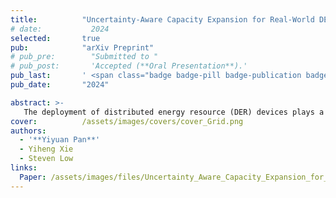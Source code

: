 ```yaml
---
title:          "Uncertainty-Aware Capacity Expansion for Real-World DER Deployment via End-to-End Network Integration"
# date:           2024
selected:       true
pub:            "arXiv Preprint"
# pub_pre:        "Submitted to "
# pub_post:       'Accepted (**Oral Presentation**).'
pub_last:       ' <span class="badge badge-pill badge-publication badge-success">Power Pitch</span>'
pub_date:       "2024"

abstract: >-
   The deployment of distributed energy resource (DER) devices plays a critical role in distribution grids, offering multiple value streams, including decarbonization, provision of ancillary services, non-wire alternatives, and enhanced grid flexibility. However, existing research on capacity expansion suffers from two major limitations that undermine the realistic accuracy of the proposed models: (i) the lack of modeling of three-phase unbalanced AC distribution networks, and (ii) the absence of explicit treatment of model uncertainty. To address these challenges, we develop a two-stage robust optimization model that incorporates a 3-phase unbalanced power flow model for solving the capacity expansion problem. Furthermore, we integrate a predictive neural network with the optimization model in an end-to-end training framework to handle uncertain variables with provable guarantees. Finally, we validate the proposed framework using real-world power grid data collected from our partner distribution system operators. The experimental results demonstrate that our hybrid framework, which combines the strengths of optimization models and neural networks, provides tractable decision-making support for DER deployments in real-world scenarios
cover:          /assets/images/covers/cover_Grid.png
authors:
  - '**Yiyuan Pan**'
  - Yiheng Xie
  - Steven Low
links:
  Paper: /assets/images/files/Uncertainty_Aware_Capacity_Expansion_for_Real_World_DER_Deployment_via_End_to_End_Network_Integration.pdf
---
```

